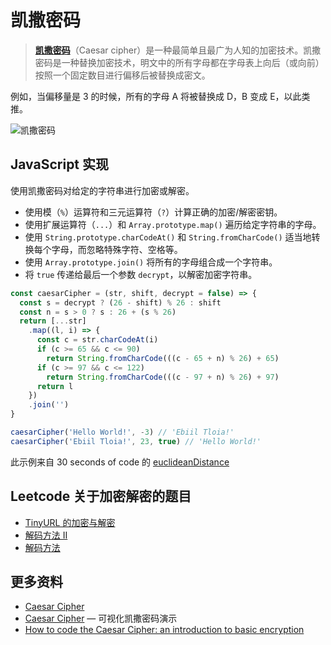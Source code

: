 # 凯撒密码

> [**凯撒密码**](https://zh.wikipedia.org/zh-cn/%E5%87%B1%E6%92%92%E5%AF%86%E7%A2%BC)（Caesar cipher）是一种最简单且最广为人知的加密技术。凯撒密码是一种替换加密技术，明文中的所有字母都在字母表上向后（或向前）按照一个固定数目进行偏移后被替换成密文。

例如，当偏移量是 3 的时候，所有的字母 A 将被替换成 D，B 变成 E，以此类推。

![凯撒密码](https://upload-images.jianshu.io/upload_images/18281896-a10b4c90c6435259.png?imageMogr2/auto-orient/strip%7CimageView2/2/w/1240)

## JavaScript 实现

使用凯撒密码对给定的字符串进行加密或解密。

- 使用模（`%`）运算符和三元运算符（`?`）计算正确的加密/解密密钥。
- 使用扩展运算符（`...`）和 `Array.prototype.map()` 遍历给定字符串的字母。
- 使用 `String.prototype.charCodeAt()` 和 `String.fromCharCode()` 适当地转换每个字母，而忽略特殊字符、空格等。
- 使用 `Array.prototype.join()` 将所有的字母组合成一个字符串。
- 将 `true` 传递给最后一个参数 `decrypt`，以解密加密字符串。

```js
const caesarCipher = (str, shift, decrypt = false) => {
  const s = decrypt ? (26 - shift) % 26 : shift
  const n = s > 0 ? s : 26 + (s % 26)
  return [...str]
    .map((l, i) => {
      const c = str.charCodeAt(i)
      if (c >= 65 && c <= 90)
        return String.fromCharCode(((c - 65 + n) % 26) + 65)
      if (c >= 97 && c <= 122)
        return String.fromCharCode(((c - 97 + n) % 26) + 97)
      return l
    })
    .join('')
}

caesarCipher('Hello World!', -3) // 'Ebiil Tloia!'
caesarCipher('Ebiil Tloia!', 23, true) // 'Hello World!'
```

此示例来自 30 seconds of code 的 [euclideanDistance](https://www.30secondsofcode.org/js/s/caesar-cipher)

## Leetcode 关于加密解密的题目

- [TinyURL 的加密与解密](https://leetcode-cn.com/problems/encode-and-decode-tinyurl/)
- [解码方法 II](https://leetcode-cn.com/problems/decode-ways-ii/)
- [解码方法](https://leetcode-cn.com/problems/decode-ways/)

## 更多资料

- [Caesar Cipher](https://github.com/trekhleb/javascript-algorithms/blob/master/src/algorithms/cryptography/caesar-cipher)
- [Caesar Cipher](https://algorithm-visualizer.org/uncategorized/caesar-cipher) — 可视化凯撒密码演示
- [How to code the Caesar Cipher: an introduction to basic encryption](https://www.freecodecamp.org/news/how-to-code-the-caesar-cipher-an-introduction-to-basic-encryption-3bf77b4e19f7/)
